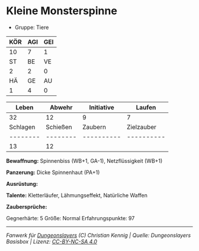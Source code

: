 # Kleine Monsterspinne  
- Gruppe: Tiere  

| KÖR | AGI | GEI |  
| --- | --- | --- |  
| 10  | 7   | 1   |
| ST  | BE  | VE  |  
| 2   | 2   | 0   |
| HÄ  | GE  | AU  |  
| 1   | 4   | 0   |


| Leben    | Abwehr   | Initiative | Laufen     |
| -------- | -------- | ---------- | ---------- |
| 32       | 12       | 9          | 7          |
| Schlagen | Schießen | Zaubern    | Zielzauber |
| -------- | -------- | ---------- | ---------- |
| 13       | 12       |            |            |

**Bewaffnung:**
Spinnenbiss (WB+1, GA-1), Netzflüssigkeit (WB+1)

**Panzerung:**
Dicke Spinnenhaut (PA+1)

**Ausrüstung:**


**Talente:**
Kletterläufer, Lähmungseffekt, Natürliche Waffen

**Zaubersprüche:**


Gegnerhärte: 5
Größe: Normal
Erfahrungspunkte: 97



___
*Fanwerk für [Dungeonslayers](https://www.dungeonslayers.net/) (C) Christian Kennig | Quelle: Dungeonslayers Basisbox | Lizenz: [CC-BY-NC-SA 4.0](https://creativecommons.org/licenses/by-nc-sa/4.0/deed.de)*